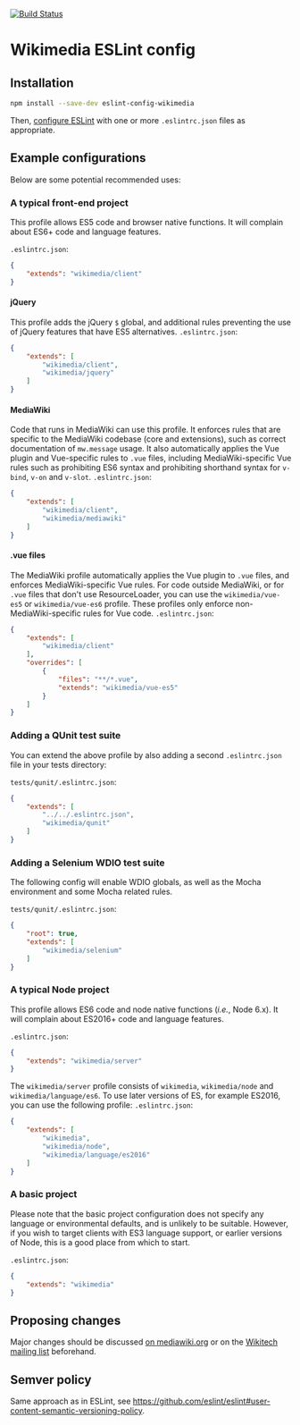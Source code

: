 [![Build Status](https://travis-ci.org/wikimedia/eslint-config-wikimedia.svg?branch=master)](https://travis-ci.org/wikimedia/eslint-config-wikimedia)

# Wikimedia ESLint config

## Installation

```sh
npm install --save-dev eslint-config-wikimedia
```

Then, [configure ESLint](https://eslint.org/docs/user-guide/configuring) with one or more `.eslintrc.json` files as appropriate.

## Example configurations
Below are some potential recommended uses:

### A typical front-end project
This profile allows ES5 code and browser native functions. It will complain about ES6+ code and language features.

`.eslintrc.json`:
```json
{
	"extends": "wikimedia/client"
}
```

#### jQuery
This profile adds the jQuery `$` global, and additional rules preventing the use of jQuery features that have ES5 alternatives.
`.eslintrc.json`:
```json
{
	"extends": [
		"wikimedia/client",
		"wikimedia/jquery"
	]
}
```

#### MediaWiki
Code that runs in MediaWiki can use this profile. It enforces rules that are specific to the MediaWiki codebase (core and extensions), such as correct documentation of `mw.message` usage. It also automatically applies the Vue plugin and Vue-specific rules to `.vue` files, including MediaWiki-specific Vue rules such as prohibiting ES6 syntax and prohibiting shorthand syntax for `v-bind`, `v-on` and `v-slot`.
`.eslintrc.json`:
```json
{
	"extends": [
		"wikimedia/client",
		"wikimedia/mediawiki"
	]
}
```

#### .vue files
The MediaWiki profile automatically applies the Vue plugin to `.vue` files, and enforces MediaWiki-specific Vue rules. For code outside MediaWiki, or for `.vue` files that don't use ResourceLoader, you can use the `wikimedia/vue-es5` or `wikimedia/vue-es6` profile. These profiles only enforce non-MediaWiki-specific rules for Vue code.
`.eslintrc.json`:
```json
{
	"extends": [
		"wikimedia/client"
	],
	"overrides": [
		{
			"files": "**/*.vue",
			"extends": "wikimedia/vue-es5"
		}
	]
}
```

### Adding a QUnit test suite
You can extend the above profile by also adding a second `.eslintrc.json` file in your tests directory:

`tests/qunit/.eslintrc.json`:
```json
{
	"extends": [
		"../../.eslintrc.json",
		"wikimedia/qunit"
	]
}
```

### Adding a Selenium WDIO test suite
The following config will enable WDIO globals, as well as the Mocha environment and some Mocha related rules.

`tests/qunit/.eslintrc.json`:
```json
{
	"root": true,
	"extends": [
		"wikimedia/selenium"
	]
}
```

### A typical Node project
This profile allows ES6 code and node native functions (_i.e._, Node 6.x). It will complain about ES2016+ code and language features.

`.eslintrc.json`:
```json
{
	"extends": "wikimedia/server"
}
```

The `wikimedia/server` profile consists of `wikimedia`, `wikimedia/node` and `wikimedia/language/es6`. To use later versions of ES, for example ES2016, you can use the following profile:
`.eslintrc.json`:
```json
{
	"extends": [
		"wikimedia",
		"wikimedia/node",
		"wikimedia/language/es2016"
	]
}
```

### A basic project
Please note that the basic project configuration does not specify any language or environmental defaults, and is unlikely to be suitable. However, if you wish to target clients with ES3 language support, or earlier versions of Node, this is a good place from which to start.

`.eslintrc.json`:
```json
{
	"extends": "wikimedia"
}
```

## Proposing changes

Major changes should be discussed [on mediawiki.org](https://www.mediawiki.org/wiki/Manual_talk:Coding_conventions/JavaScript) or on the [Wikitech mailing list](https://lists.wikimedia.org/mailman/listinfo/wikitech-l) beforehand.

## Semver policy

Same approach as in ESLint, see https://github.com/eslint/eslint#user-content-semantic-versioning-policy.
